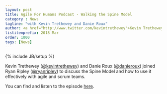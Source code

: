 ```yaml
---
layout: post
title: Agile For Humans Podcast - Walking the Spine Model
category : News
tagline: "with Kevin Trethewey and Danie Roux"
author: <a href="http://www.twitter.com/kevintrethewey">Kevin Trethewey</a>
listitemprefix: 2018 Mar
order: 1000
tags: [News]
---
```

{% include JB/setup %}

Kevin Trethewey (<a href="http://www.twitter.com/kevintrethewey">@kevintrethewey</a>) and Danie Roux (<a href="http://www.twitter.com/danieroux">@danieroux</a>) joined Ryan Ripley (<a href="http://www.twitter.com/ryanripley">@ryanripley</a>) to discuss the Spine Model and how to use it effectively with agile and scrum teams.

You can find and listen to the episode [here](https://ryanripley.com/afh-090-walking-the-spine-model/).
